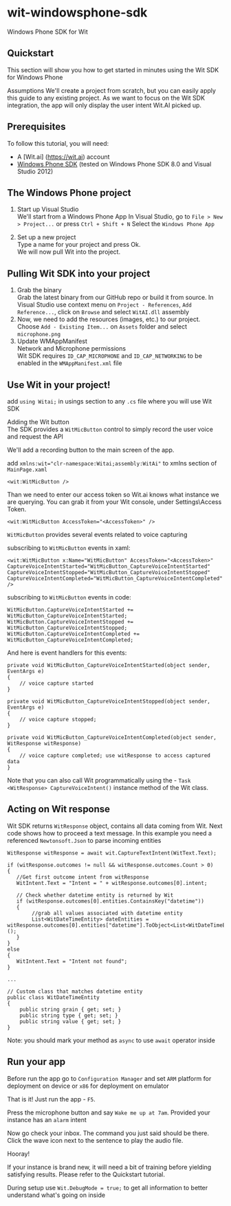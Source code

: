 wit-windowsphone-sdk
====================

Windows Phone SDK for Wit


## Quickstart

This section will show you how to get started in minutes using the Wit SDK for Windows Phone

Assumptions
We'll create a project from scratch, but you can easily apply this guide to any existing project.
As we want to focus on the Wit SDK integration, the app will only display the user intent Wit.AI picked up.

## Prerequisites
To follow this tutorial, you will need:

- A [Wit.ai] (https://wit.ai) account
- [Windows Phone SDK](https://dev.windows.com/en-us/develop/download-phone-sdk) (tested on Windows Phone SDK 8.0 and Visual Studio 2012)

## The Windows Phone project

1. Start up Visual Studio<br/>
We'll start from a Windows Phone App
In Visual Studio, go to `File > New > Project...` or press `Ctrl + Shift + N`
Select the `Windows Phone App`

2. Set up a new project<br/>
Type a name for your project and press Ok.<br/>
We will now pull Wit into the project.

## Pulling Wit SDK into your project

1. Grab the binary<br/>
Grab the latest binary from our GitHub repo or build it from source.
In Visual Studio use context menu on `Project - References`, `Add Reference...`, click on `Browse` and select `WitAI.dll` assembly<br/>
2. Now, we need to add the resources (images, etc.) to our project.<br/>
Choose `Add - Existing Item...` on `Assets` folder and select `microphone.png`
3. Update WMAppManifest<br/>
Network and Microphone permissions<br/>
Wit SDK requires `ID_CAP_MICROPHONE` and `ID_CAP_NETWORKING` to be enabled in the `WMAppManifest.xml` file

## Use Wit in your project!
add `using Witai;` in usings section to any `.cs` file where you will use Wit SDK

Adding the Wit button<br/>
The SDK provides a `WitMicButton` control to simply record the user voice and request the API

We'll add a recording button to the main screen of the app.

add `xmlns:wit="clr-namespace:Witai;assembly:WitAi"` to xmlns section of `MainPage.xaml`

```
<wit:WitMicButton />
```

Than we need to enter our access token so Wit.ai knows what instance we are querying.
You can grab it from your Wit console, under Settings\Access Token.

```
<wit:WitMicButton AccessToken="<AccessToken>" />
```

`WitMicButton` provides several events related to voice capturing

subscribing to `WitMicButton` events in xaml:
```
<wit:WitMicButton x:Name="WitMicButton" AccessToken="<AccessToken>" CaptureVoiceIntentStarted="WitMicButton_CaptureVoiceIntentStarted" CaptureVoiceIntentStopped="WitMicButton_CaptureVoiceIntentStopped" CaptureVoiceIntentCompleted="WitMicButton_CaptureVoiceIntentCompleted" />
```
subscribing to `WitMicButton` events in code:
```
WitMicButton.CaptureVoiceIntentStarted += WitMicButton_CaptureVoiceIntentStarted;
WitMicButton.CaptureVoiceIntentStopped += WitMicButton_CaptureVoiceIntentStopped;
WitMicButton.CaptureVoiceIntentCompleted += WitMicButton_CaptureVoiceIntentCompleted;
```
And here is event handlers for this events:

```
private void WitMicButton_CaptureVoiceIntentStarted(object sender, EventArgs e)
{
    // voice capture started
}

private void WitMicButton_CaptureVoiceIntentStopped(object sender, EventArgs e)
{
    // voice capture stopped;
}

private void WitMicButton_CaptureVoiceIntentCompleted(object sender, WitResponse witResponse)
{
    // voice capture completed; use witResponse to access captured data
}
```

Note that you can also call Wit programmatically using the - ```Task <WitResponse> CaptureVoiceIntent()``` instance method of the Wit class.

## Acting on Wit response

Wit SDK returns `WitResponse` object, contains all data coming from Wit. Next code shows how to proceed a text message. In this example you need a referenced `Newtonsoft.Json` to parse incoming entities
```
WitResponse witResponse = await wit.CaptureTextIntent(WitText.Text);

if (witResponse.outcomes != null && witResponse.outcomes.Count > 0)
{
   //Get first outcome intent from witResponse
   WitIntent.Text = "Intent = " + witResponse.outcomes[0].intent;
   
   // Check whether datetime entity is returned by Wit
   if (witResponse.outcomes[0].entities.ContainsKey("datetime"))
   {
        //grab all values associated with datetime entity
        List<WitDateTimeEntity> dateEntities = witResponse.outcomes[0].entities["datetime"].ToObject<List<WitDateTimeEntity>>();
   }
}
else
{
   WitIntent.Text = "Intent not found";
}

...

// Custom class that matches datetime entity
public class WitDateTimeEntity
{
    public string grain { get; set; }
    public string type { get; set; }
    public string value { get; set; }
}

```
Note: you should mark your method as `async` to use `await` operator inside

## Run your app
Before run the app go to ```Configuration Manager``` and set ```ARM``` platform for deployment on device or ```x86``` for deployment on emulator

That is it! Just run the app - ```F5```.

Press the microphone button and say `Wake me up at 7am`.
Provided your instance has an `alarm` intent

Now go check your inbox.
The command you just said should be there. Click the wave icon next to the sentence to play the audio file.

Hooray!

If your instance is brand new, it will need a bit of training before yielding satisfying results.
Please refer to the Quickstart tutorial.

During setup use ```Wit.DebugMode = true;``` to get all information to better understand what's going on inside
